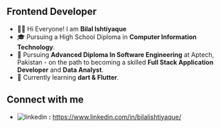 <h2>Frontend Developer</h2>


- 👨‍🎓 Hi Everyone! I am **Bilal Ishtiyaque**
- 🎓 Pursuing a High School Diploma in **Computer Information Technology**. 
- 👀 Pursuing **Advanced Diploma In Software Engineering** at Aptech, Pakistan - on the path to becoming a skilled **Full Stack Application Developer** and **Data Analyst**.
- 🌱 Currently learning **dart & Flutter**.

<h2>Connect with me</h2>

- ![linkedin](https://github.com/Bilal-Ishtiyaque/Bilal-Ishtiyaque/assets/139645574/17b648a4-e61c-45ab-9e7d-6e84c8d30897) **:** https://www.linkedin.com/in/bilalishtiyaque/



